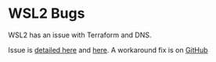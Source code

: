 # WSL2 Bugs

WSL2 has an issue with Terraform and DNS.

Issue is [detailed here](https://www.cryingcloud.com/blog/2022/2/21/terraform-and-wsl2-issue) 
and [here](https://github.com/microsoft/WSL/issues/8022). A workaround fix is on 
[GitHub](https://github.com/microsoft/WSL/issues/5420#issuecomment-646479747)
